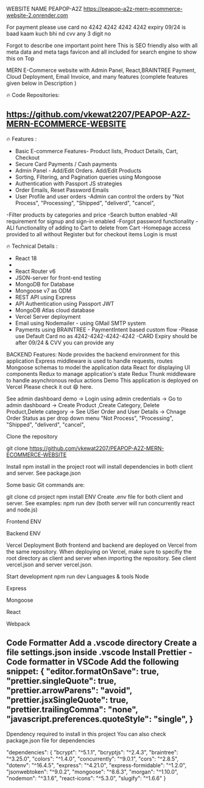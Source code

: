 WEBSITE NAME PEAPOP-A2Z
https://peapop-a2z-mern-ecommerce-website-2.onrender.com

For payment please use card no 4242 4242 4242 4242 expiry 09/24 is baad kaam kuch bhi nd cvv any 3 digit no


Forgot to describe one important point here 
This is SEO friendly also with all meta data and meta tags favicon and all included for search engine to show this on Top 

MERN E-Commerce website with Admin Panel, React,BRAINTREE  Payment, Cloud Deployment, Email Invoice, and many features (complete features given below in Description )

🔥 Code Repositories:

https://github.com/vkewat2207/PEAPOP-A2Z-MERN-ECOMMERCE-WEBSITE
-

🔥 Features :
- Basic E-commerce Features- Product lists, Product Details, Cart, Checkout 
- Secure Card Payments / Cash payments
- Admin Panel - Add/Edit Orders. Add/Edit Products
- Sorting, Filtering, and Pagination queries using Mongoose
- Authentication with Passport JS strategies
- Order Emails, Reset Password Emails
- User Profile and user orders
-Admin can control the orders by 
"Not Process",
    "Processing",
    "Shipped",
    "deliverd",
    "cancel",

-Filter products by categories and price 
-Search button enabled 
-All requirement for signup and sign-in enabled 
-Forgot password functionality
-ALl functionality of adding to Cart to delete from Cart
-Homepage access provided to all without Register but for checkout items Login is must

🔥 Technical Details :
- React 18 
-
- React Router v6
- JSON-server for front-end testing
- MongoDB for Database
- Mongoose v7 as ODM
- REST API using Express
- API Authentication using Passport JWT
- MongoDB Atlas cloud database
- Vercel Server deployment
- Email using Nodemailer - using GMail SMTP system
- Payments using BRAINTREE - PaymentIntent based custom flow
-Please use Default Card no as 4242-4242-4242-4242
-CARD Expiry should be after 09/24 & CVV you can provide any 


BACKEND
Features:
Node provides the backend environment for this application
Express middleware is used to handle requests, routes
Mongoose schemas to model the application data
React for displaying UI components
Redux to manage application's state
Redux Thunk middleware to handle asynchronous redux actions
Demo
This application is deployed on Vercel Please check it out 😄 here.

See admin dashboard demo
-> Login using admin credentials
-> Go to admin dashboard
-> Create Product ,Create Category, Delete Product,Delete category
-> See USer Order and User Details
-> Chnage Order Status as per drop down menu 
"Not Process",
    "Processing",
    "Shipped",
    "deliverd",
    "cancel",


Clone the repository

git clone 
https://github.com/vkewat2207/PEAPOP-A2Z-MERN-ECOMMERCE-WEBSITE

Install
npm install in the project root will install dependencies in both client and server. See package.json

Some basic Git commands are:

git clone 
cd project
npm install
ENV
Create .env file for both client and server. See examples:
npm run dev (both server will run concurrently react and node.js)

Frontend ENV

Backend ENV

Vercel Deployment
Both frontend and backend are deployed on Vercel from the same repository. When deploying on Vercel, make sure to specifiy the root directory as client and server when importing the repository. See client vercel.json and server vercel.json.

Start development
npm run dev
Languages & tools
Node

Express

Mongoose

React

Webpack

Code Formatter
Add a .vscode directory
Create a file settings.json inside .vscode
Install Prettier - Code formatter in VSCode
Add the following snippet:
    {
      "editor.formatOnSave": true,
      "prettier.singleQuote": true,
      "prettier.arrowParens": "avoid",
      "prettier.jsxSingleQuote": true,
      "prettier.trailingComma": "none",
      "javascript.preferences.quoteStyle": "single",
    }
- 
Dpendency required to install in this project 
You can also check package.json file for dependencies

"dependencies": {
    "bcrypt": "^5.1.1",
    "bcryptjs": "^2.4.3",
    "braintree": "^3.25.0",
    "colors": "^1.4.0",
    "concurrently": "^9.0.1",
    "cors": "^2.8.5",
    "dotenv": "^16.4.5",
    "express": "^4.21.0",
    "express-formidable": "^1.2.0",
    "jsonwebtoken": "^9.0.2",
    "mongoose": "^8.6.3",
    "morgan": "^1.10.0",
    "nodemon": "^3.1.6",
    "react-icons": "^5.3.0",
    "slugify": "^1.6.6"
}



